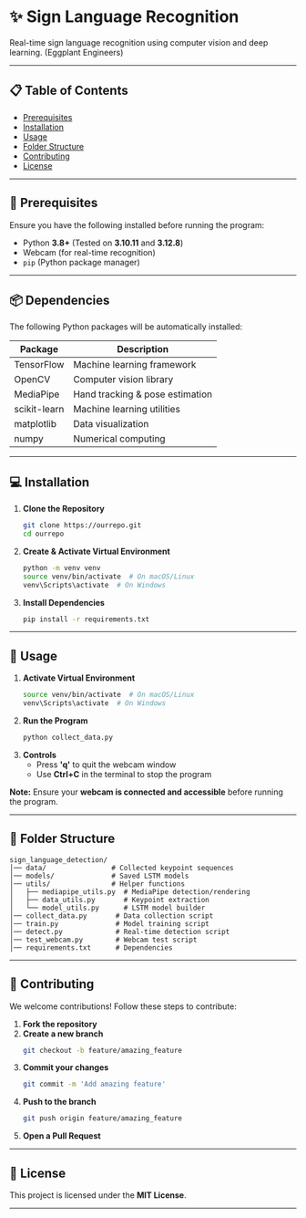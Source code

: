 # ✨ Sign Language Recognition

Real-time sign language recognition using computer vision and deep learning. (Eggplant Engineers)

---

## 📋 Table of Contents

- [Prerequisites](#-prerequisites)
- [Installation](#-installation)
- [Usage](#-usage)
- [Folder Structure](#-folder-structure)
- [Contributing](#-contributing)
- [License](#-license)

---

## 🔧 Prerequisites

Ensure you have the following installed before running the program:

- Python **3.8+** (Tested on **3.10.11** and **3.12.8**)
- Webcam (for real-time recognition)
- `pip` (Python package manager)

---

## 📦 Dependencies

The following Python packages will be automatically installed:

| Package      | Description                     |
| ------------ | ------------------------------- |
| TensorFlow   | Machine learning framework      |
| OpenCV       | Computer vision library         |
| MediaPipe    | Hand tracking & pose estimation |
| scikit-learn | Machine learning utilities      |
| matplotlib   | Data visualization              |
| numpy        | Numerical computing             |

---

## 💻 Installation

1. **Clone the Repository**
   ```sh
   git clone https://ourrepo.git
   cd ourrepo
   ```
2. **Create & Activate Virtual Environment**
   ```sh
   python -m venv venv
   source venv/bin/activate  # On macOS/Linux
   venv\Scripts\activate  # On Windows
   ```
3. **Install Dependencies**
   ```sh
   pip install -r requirements.txt
   ```

---

## 🚀 Usage

1. **Activate Virtual Environment**
   ```sh
   source venv/bin/activate  # On macOS/Linux
   venv\Scripts\activate  # On Windows
   ```
2. **Run the Program**
   ```sh
   python collect_data.py
   ```
3. **Controls**
   - Press **'q'** to quit the webcam window
   - Use **Ctrl+C** in the terminal to stop the program

**Note:** Ensure your **webcam is connected and accessible** before running the program.

---

## 📂 Folder Structure

```
sign_language_detection/
│── data/                # Collected keypoint sequences
│── models/              # Saved LSTM models
│── utils/               # Helper functions
│   ├── mediapipe_utils.py  # MediaPipe detection/rendering
│   ├── data_utils.py       # Keypoint extraction
│   └── model_utils.py      # LSTM model builder
│── collect_data.py       # Data collection script
│── train.py              # Model training script
│── detect.py             # Real-time detection script
│── test_webcam.py        # Webcam test script
│── requirements.txt      # Dependencies
```

---

## 👥 Contributing

We welcome contributions! Follow these steps to contribute:

1. **Fork the repository**
2. **Create a new branch**
   ```sh
   git checkout -b feature/amazing_feature
   ```
3. **Commit your changes**
   ```sh
   git commit -m 'Add amazing feature'
   ```
4. **Push to the branch**
   ```sh
   git push origin feature/amazing_feature
   ```
5. **Open a Pull Request**

---

## 📜 License

This project is licensed under the **MIT License**.

---
